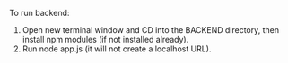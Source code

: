 To run backend: 
1. Open new terminal window and CD into the BACKEND directory, then install npm modules (if not installed already).
2. Run node app.js (it will not create a localhost URL).
